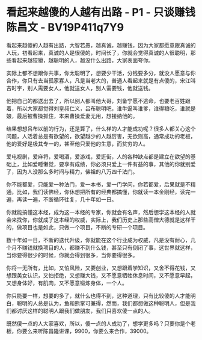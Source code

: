 # 看起来越傻的人越有出路 - P1 - 只谈赚钱陈昌文 - BV19P411q7Y9

看起来越傻的人越有出路，大智若愚，越真诚，越赚钱，因为大家都愿意跟真诚的人玩，初看起来，真诚的人是很傻的，时间长了，你就会觉得真诚的人很聪明，那些看起来越狡猾，越聪明的人，越没什么出路，大家表面夸你。

实际上都不想跟你共事，你太聪明了，想要少干活，分钱要多分，就没人愿意与你合作，你只有去当孤家寡人，凡是当老大的，普通人看起来就是有点傻的，宋江叫吉时宇，别人需要女人，他就送女人，别人需要钱，他就送钱。

他把自己的都送出去了，所以别人都叫他大哥，刘备宁愿不逃命，也要老百姓跟着，所以大家都觉得刘皇叔仁义，吕布聪明吧，谁牛逼叫谁爹，谁得粮吃，谁就是娘，最后被曹操抓住，本来曹操爱妻无用，想接纳他的。

结果想想吕布以前的行为，还是算了，什么样的人才能成功呢？很多人都关心这个问题，人活着总是有欲望的，欲望越少的人越厉害，无欲则高，通常成功的老板，他的爱好是极其专一的，甚至他只爱他的生意，而贫穷的人。

爱电视剧，爱麻将，爱喝酒，爱游戏，爱逛街，人的各种缺点都是建立在欲望的基础上，比如爱睡懒觉，要享有成绩，你必须只爱上一件有益的事，其他的你就别爱了，因为人没那么多时间与精力，佛祖的八万四千法门。

你不能都爱，只能爱一种法门，爱一本书，爱一门学问，你若都爱，后果就是不精通，比如，我们读佛经，你休想把所有的经典都搞懂，你就读一本金刚经，读完一遍，再读一遍，不断循环往复，几十年如一日。

你就能搞懂这本经，成为这一本经的专家，你就会有名声，然后想学这本经的人就会来找你，你就成了这本经的权威，实际上，我们历史上那些高僧大德就是这样干的，做项目也是如此，只做一个项目，不断的专研一个项目。

数十年如一日，不断的迭代升级，你就能在这个行业成为权威，凡是没有耐心，几个月不赚钱就换项目的人，都赚不到什么钱，甚至只有倒闭了事，这世界就这样，当你要得很少的时候，你就会得到很多，当你要得很多。

你将一无所有，比如，又怕风险，又要创业，又想跟着学知识，又舍不得花钱，又想跟美女认识，又怕拒绝，又想赚大钱，又不愿意牺牲休息时间，又不愿意早起，又想身体好，有肌肉，又不愿意锻炼身体，一个人。

你只能要一样，想要的多了，就什么也得不到，这种道理，只有比较傻的人才能明白，聪明的人总是认为，鱼和熊掌可兼得，然而，我们都想做这种聪明人，但是我们都讨厌这样的聪明人跟我们做朋友，我们只喜欢傻一点的人。

既然傻一点的人大家喜欢，所以，傻一点的人成功了，想学更多吗？只要你是个老板，你要么来听陈昌隆讲课，9900，你要么来合作，39000。

